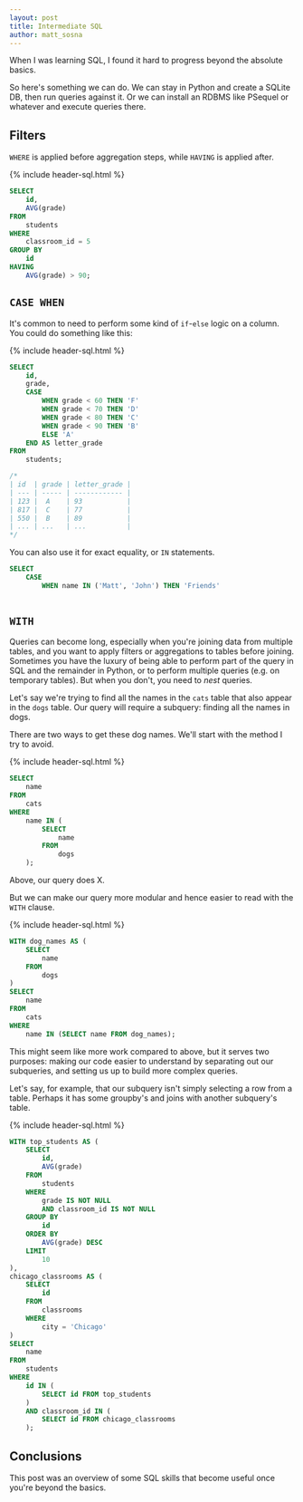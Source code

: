 ```yaml
---
layout: post
title: Intermediate SQL
author: matt_sosna
---
```


When I was learning SQL, I found it hard to progress beyond the absolute basics.

So here's something we can do. We can stay in Python and create a SQLite DB, then run queries against it. Or we can install an RDBMS like PSequel or whatever and execute queries there.

## Filters
`WHERE` is applied before aggregation steps, while `HAVING` is applied after.

{% include header-sql.html %}
```sql
SELECT
    id,
    AVG(grade)
FROM
    students
WHERE
    classroom_id = 5
GROUP BY
    id
HAVING
    AVG(grade) > 90;  
```

## `CASE WHEN`
It's common to need to perform some kind of `if`-`else` logic on a column. You could do something like this:

{% include header-sql.html %}
```sql
SELECT
    id,
    grade,
    CASE
        WHEN grade < 60 THEN 'F'
        WHEN grade < 70 THEN 'D'
        WHEN grade < 80 THEN 'C'
        WHEN grade < 90 THEN 'B'
        ELSE 'A'
    END AS letter_grade
FROM
    students;

/*
| id  | grade | letter_grade |
| --- | ----- | ------------ |
| 123 |  A    | 93           |
| 817 |  C    | 77           |
| 550 |  B    | 89           |
| ... | ...   | ...          |
*/
```

You can also use it for exact equality, or `IN` statements.

```sql
SELECT
    CASE
        WHEN name IN ('Matt', 'John') THEN 'Friends'
        
```

## `WITH`
Queries can become long, especially when you're joining data from multiple tables, and you want to apply filters or aggregations to tables before joining. Sometimes you have the luxury of being able to perform part of the query in SQL and the remainder in Python, or to perform multiple queries (e.g. on temporary tables). But when you don't, you need to _nest_ queries.

Let's say we're trying to find all the names in the `cats` table that also appear in the `dogs` table. Our query will require a subquery: finding all the names in dogs.

There are two ways to get these dog names. We'll start with the method I try to avoid.

{% include header-sql.html %}
```sql
SELECT
    name
FROM
    cats
WHERE
    name IN (
        SELECT
            name
        FROM
            dogs
    );
```

Above, our query does X.

But we can make our query more modular and hence easier to read with the `WITH` clause.

{% include header-sql.html %}
```sql
WITH dog_names AS (
    SELECT
        name
    FROM
        dogs
)
SELECT
    name
FROM
    cats
WHERE
    name IN (SELECT name FROM dog_names);
```

This might seem like more work compared to above, but it serves two purposes: making our code easier to understand by separating out our subqueries, and setting us up to build more complex queries.

Let's say, for example, that our subquery isn't simply selecting a row from a table. Perhaps it has some groupby's and joins with another subquery's table.

{% include header-sql.html %}
```sql
WITH top_students AS (
    SELECT
        id,
        AVG(grade)
    FROM
        students
    WHERE
        grade IS NOT NULL
        AND classroom_id IS NOT NULL
    GROUP BY
        id
    ORDER BY
        AVG(grade) DESC
    LIMIT
        10
),
chicago_classrooms AS (
    SELECT
        id
    FROM
        classrooms
    WHERE
        city = 'Chicago'
)
SELECT
    name
FROM
    students
WHERE
    id IN (
        SELECT id FROM top_students
    )
    AND classroom_id IN (
        SELECT id FROM chicago_classrooms
    );
```

## Conclusions
This post was an overview of some SQL skills that become useful once you're beyond the basics.
